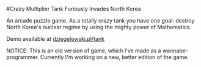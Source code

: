 #Crazy Multiplier Tank Furiously Invades North Korea

An arcade puzzle game. As a totally crazy tank you have one goal: destroy North Korea's nuclear regime by using the mighty power of Mathematics.

Demo available at [dziegelewski.pl/tank](http://dziegelewski.pl/tank/)

NOTICE: This is an old version of game, which I've made as a wannabe-programmer. Currently I'm working on a new, better edition of the game.